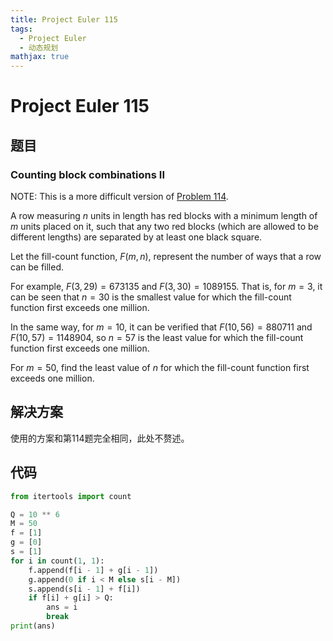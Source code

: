 ```yaml
---
title: Project Euler 115
tags:
  - Project Euler
  - 动态规划
mathjax: true
---
```

<escape><!-- more --></escape>
    
# Project Euler 115
## 题目
### Counting block combinations II


NOTE: This is a more difficult version of <a href="/Problem101-125/#Problem_114">Problem 114</a>.

A row measuring $n$ units in length has red blocks with a minimum length of $m$ units placed on it, such that any two red blocks (which are allowed to be different lengths) are separated by at least one black square.

Let the fill-count function, $F(m, n)$, represent the number of ways that a row can be filled.

For example, $F(3, 29) = 673135$ and $F(3, 30) = 1089155$.
That is, for $m = 3$, it can be seen that $n = 30$ is the smallest value for which the fill-count function first exceeds one million.

In the same way, for $m = 10$, it can be verified that $F(10, 56) = 880711$ and $F(10, 57) = 1148904$, so $n = 57$ is the least value for which the fill-count function first exceeds one million.

For $m = 50$, find the least value of $n$ for which the fill-count function first exceeds one million.


## 解决方案

使用的方案和第114题完全相同，此处不赘述。

## 代码

```py
from itertools import count

Q = 10 ** 6
M = 50
f = [1]
g = [0]
s = [1]
for i in count(1, 1):
    f.append(f[i - 1] + g[i - 1])
    g.append(0 if i < M else s[i - M])
    s.append(s[i - 1] + f[i])
    if f[i] + g[i] > Q:
        ans = i
        break
print(ans)

```

